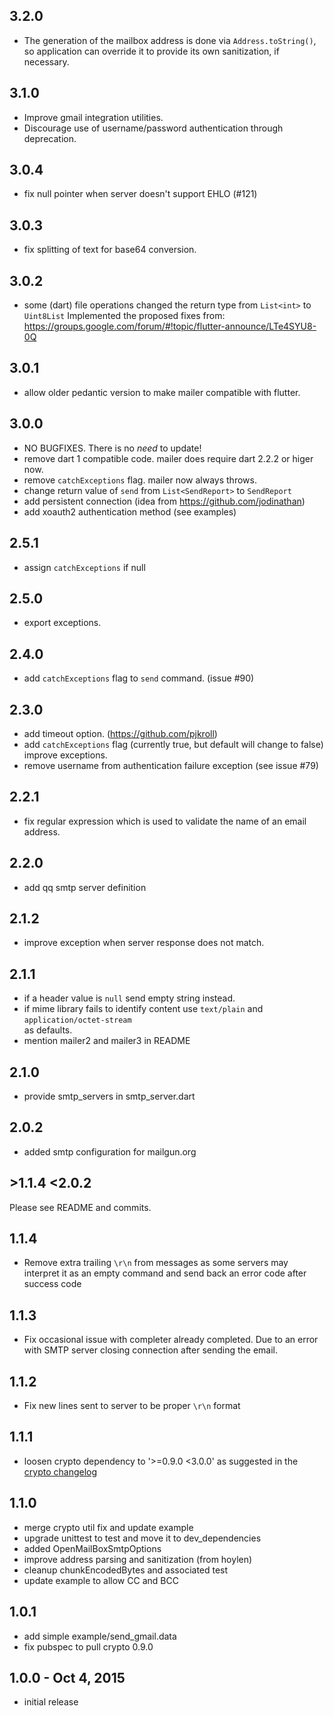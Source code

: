 ## 3.2.0
* The generation of the mailbox address is done via `Address.toString()`, so application can override it to provide its own sanitization, if necessary.

## 3.1.0
* Improve gmail integration utilities.
* Discourage use of username/password authentication through deprecation.

## 3.0.4
* fix null pointer when server doesn't support EHLO (#121)

## 3.0.3
* fix splitting of text for base64 conversion.

## 3.0.2
* some (dart) file operations changed the return type from `List<int>` to `Uint8List`
  Implemented the proposed fixes from: https://groups.google.com/forum/#!topic/flutter-announce/LTe4SYU8-0Q

## 3.0.1
* allow older pedantic version to make mailer compatible with flutter.

## 3.0.0
* NO BUGFIXES.  There is no *need* to update!
* remove dart 1 compatible code.  mailer does require dart 2.2.2 or higer now.
* remove `catchExceptions` flag.  mailer now always throws.
* change return value of `send` from `List<SendReport>` to `SendReport`
* add persistent connection (idea from https://github.com/jodinathan)
* add xoauth2 authentication method (see examples)

## 2.5.1
* assign `catchExceptions` if null 

## 2.5.0
* export exceptions.

## 2.4.0
* add `catchExceptions` flag to `send` command.  (issue #90)

## 2.3.0
* add timeout option.  (https://github.com/pjkroll)
* add `catchExceptions` flag (currently true, but default will change to false)
  improve exceptions.
* remove username from authentication failure exception (see issue #79)

## 2.2.1
* fix regular expression which is used to validate the name of an email address. 

## 2.2.0
* add qq smtp server definition

## 2.1.2
* improve exception when server response does not match.

## 2.1.1
* if a header value is `null` send empty string instead.
* if mime library fails to identify content use `text/plain` and `application/octet-stream`  
  as defaults.
* mention mailer2 and mailer3 in README

## 2.1.0
* provide smtp_servers in smtp_server.dart

## 2.0.2
* added smtp configuration for mailgun.org

## >1.1.4 \<2.0.2
Please see README and commits.

## 1.1.4
* Remove extra trailing `\r\n` from messages as some servers may interpret it as an empty
 command and send back an error code after success code

## 1.1.3
* Fix occasional issue with completer already completed. Due to an error with SMTP server
closing connection after sending the email.

## 1.1.2
* Fix new lines sent to server to be proper `\r\n` format

## 1.1.1
* loosen crypto dependency to '>=0.9.0 <3.0.0' as suggested in the
    [crypto changelog](https://github.com/dart-lang/crypto/blob/master/CHANGELOG.md#200)

## 1.1.0
* merge crypto util fix and update example
* upgrade unittest to test and move it to dev_dependencies
* added OpenMailBoxSmtpOptions
* improve address parsing and sanitization (from hoylen)
* cleanup chunkEncodedBytes and associated test
* update example to allow CC and BCC

## 1.0.1
* add simple example/send_gmail.data
* fix pubspec to pull crypto 0.9.0

## 1.0.0 - Oct 4, 2015
* initial release
